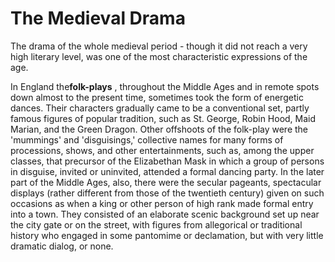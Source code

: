 The Medieval Drama
==================

The drama of the whole medieval period - though it did not reach a very
high literary level, was one of the most characteristic expressions of
the age.

In England the**folk-plays** , throughout the Middle Ages and in remote
spots down almost to the present time, sometimes took the form of
energetic dances. Their characters gradually came to be a conventional
set, partly famous figures of popular tradition, such as St. George,
Robin Hood, Maid Marian, and the Green Dragon. Other offshoots of the
folk-play were the 'mummings' and 'disguisings,' collective names for
many forms of processions, shows, and other entertainments, such as,
among the upper classes, that precursor of the Elizabethan Mask in which
a group of persons in disguise, invited or uninvited, attended a formal
dancing party. In the later part of the Middle Ages, also, there were
the secular pageants, spectacular displays (rather different from those
of the twentieth century) given on such occasions as when a king or
other person of high rank made formal entry into a town. They consisted
of an elaborate scenic background set up near the city gate or on the
street, with figures from allegorical or traditional history who engaged
in some pantomime or declamation, but with very little dramatic dialog,
or none.



